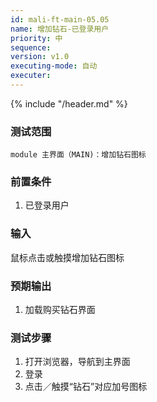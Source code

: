 ```yaml
---
id: mali-ft-main-05.05
name: 增加钻石-已登录用户
priority: 中
sequence: 
version: v1.0
executing-mode: 自动
executer: 
---
```


{% include "/header.md" %}

### 测试范围
    module 主界面（MAIN)：增加钻石图标
### 前置条件
1. 已登录用户

### 输入
鼠标点击或触摸增加钻石图标

### 预期输出
1. 加载购买钻石界面

### 测试步骤
1. 打开浏览器，导航到主界面
2. 登录
3. 点击／触摸“钻石”对应加号图标
